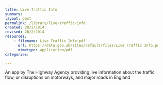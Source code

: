 ```yaml
---
title: Live Traffic Info 
summary: 
layout: post
permalink: /library/live-traffic-info
created: 20/2/2014
revised: 20/2/2014
resources:
    - filename: Live Traffic Info.pdf
      url: https://data.gov.uk/sites/default/files/Live Traffic Info.pdf
      mimetype: application/pdf
categories:

---
```


<p>An app by The Highway Agency providing live information about the traffic flow, or disruptions on motorways, and major roads in England </p>
